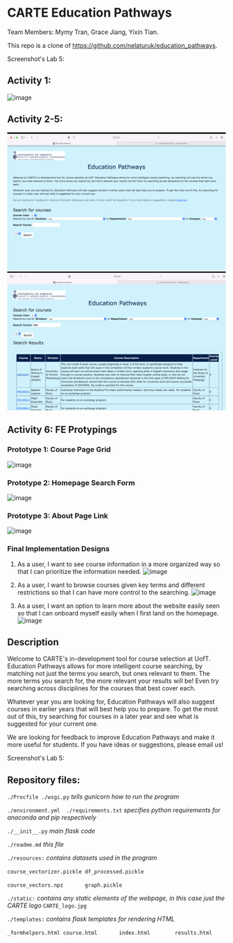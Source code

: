 # CARTE Education Pathways

Team Members: Mymy Tran, Grace Jiang, Yixin Tian.

This repo is a clone of https://github.com/nelaturuk/education_pathways.

Screenshot's Lab 5:
## Activity 1:
![image](https://user-images.githubusercontent.com/56566212/197398388-87f4e57b-21a2-447d-97de-935dd4cca5d2.png)

## Activity 2-5:
![image](images/ep_main.png)
![image](images/ep_results.png)

## Activity 6: FE Protypings

### Prototype 1: Course Page Grid
![image](https://user-images.githubusercontent.com/56566212/197421444-13b871a4-4c6f-4a45-b106-9462dfb370fb.png)

### Prototype 2: Homepage Search Form
![image](https://user-images.githubusercontent.com/56566212/197421326-a6bd93ed-9e31-46f1-9ef1-265eca275ac9.png)

### Prototype 3: About Page Link
![image](https://user-images.githubusercontent.com/56566212/197421559-969a4093-3285-4916-857e-2bb4b160bfbb.png)

### Final Implementation Designs
1. As a user, I want to see course information in a more organized way so that I can prioritize the information needed.
![image](https://user-images.githubusercontent.com/56566212/197535479-5a81e1e3-e5be-41af-891f-ecd8794d1873.png)

2. As a user, I want to browse courses given key terms and different restrictions so that I can have more control to the searching.
![image](userstory-2-3-commented.png)

3. As a user, I want an option to learn more about the website easily seen so that I can onboard myself easily when I first land on the homepage.
![image](userstory-2-3-commented.png)


## Description
Welcome to CARTE's in-development tool for course selection at UofT. Education Pathways allows for more intelligent course searching, by matching not just the terms you search, but ones relevant to them. The more terms you search for, the more relevant your results will be! Even try searching across disciplines for the courses that best cover each.

Whatever year you are looking for, Education Pathways will also suggest courses in earlier years that will best help you to prepare. To get the most out of this, try searching for courses in a later year and see what is suggested for your current one.

We are looking for feedback to improve Education Pathways and make it more useful for students. If you have ideas or suggestions, please email us!

Screenshot's Lab 5:


## Repository files:

`./Procfile ./wsgi.py` *tells gunicorn how to run the program*

`./environment.yml  ./requirements.txt` *specifies python requirements for anaconda and pip respectively*

`./__init__.py` *main flask code*

`./readme.md` *this file*

`./resources:` *contains datasets used in the program*

`course_vectorizer.pickle df_processed.pickle`

`course_vectors.npz       graph.pickle`

`./static:` *contains any static elements of the webpage, in this case just the CARTE logo*
`CARTE_logo.jpg`

`./templates:` *contains flask templates for rendering HTML*

`_formhelpers.html course.html       index.html        results.html`
